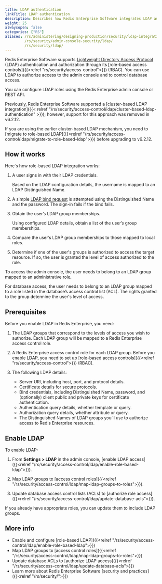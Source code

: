 ```yaml
---
title: LDAP authentication
linkTitle: LDAP authentication
description: Describes how Redis Enterprise Software integrates LDAP authentication and authorization. Also describes how to enable LDAP for your deployment of Redis Enterprise Software.
weight: 25
alwaysopen: false
categories: ["RS"]
aliases: /rs/administering/designing-production/security/ldap-integration/
         /rs/security/admin-console-security/ldap/
         /rs/security/ldap/
---
```


Redis Enterprise Software supports [Lightweight Directory Access Protocol](https://en.wikipedia.org/wiki/Lightweight_Directory_Access_Protocol) (LDAP) authentication and authorization through its [role-based access controls]({{<relref "rs/security/access-control">}}) (RBAC).  You can use LDAP to authorize access to the admin console and to control database access.

You can configure LDAP roles using the Redis Enterprise admin console or REST API.

Previously, Redis Enterprise Software supported a [cluster-based LDAP integration]({{< relref "/rs/security/access-control/ldap/cluster-based-ldap-authentication" >}}); however, support for this approach was removed in v6.2.12.

If you are using the earlier cluster-based LDAP mechanism, you need to [migrate to role-based LDAP]({{<relref "/rs/security/access-control/ldap/migrate-to-role-based-ldap">}}) before upgrading to v6.2.12.


## How it works

Here's how role-based LDAP integration works:

1.  A user signs in with their LDAP credentials.  

    Based on the LDAP configuration details, the username is mapped to an LDAP Distinguished Name.

1.  A simple [LDAP bind request](https://en.wikipedia.org/wiki/Lightweight_Directory_Access_Protocol#Bind_(authenticate)) is attempted using the Distinguished Name and the password.  The sign-in fails if the bind fails.

1.  Obtain the user’s LDAP group memberships.

    Using configured LDAP details, obtain a list of the user’s group memberships.

1.  Compare the user’s LDAP group memberships to those mapped to local roles.

1.  Determine if one of the user's groups is authorized to access the target resource.  If so, the user is granted the level of access authorized to the role.  

To access the admin console, the user needs to belong to an LDAP group mapped to an administrative role.  

For database access, the user needs to belong to an LDAP group mapped to a role listed in the database’s access control list (ACL).  The rights granted to the group determine the user's level of access. 

## Prerequisites 

Before you enable LDAP in Redis Enterprise, you need:

1. The LDAP groups that correspond to the levels of access you wish to authorize.  Each LDAP group will be mapped to a Redis Enterprise access control role.

1. A Redis Enterprise access control role for each LDAP group. Before you enable LDAP, you need to set up [role-based access controls]({{<relref "rs/security/access-control">}}) (RBAC).

1. The following LDAP details:

    - Server URI, including host, port, and protocol details.  
    - Certificate details for secure protocols.  
    - Bind credentials, including Distinguished Name, password, and (optionally) client public and private keys for certificate authentication.  
    - Authentication query details, whether template or query.  
    - Authorization query details, whether attribute or query.  
    - The Distinguished Names of LDAP groups you’ll use to authorize access to Redis Enterprise resources. 

## Enable LDAP

To enable LDAP:

1.  From **Settings > LDAP** in the admin console, [enable LDAP access]({{<relref "/rs/security/access-control/ldap/enable-role-based-ldap">}}).

1.  Map LDAP groups to [access control roles]({{<relref "/rs/security/access-control/ldap/map-ldap-groups-to-roles">}}).

1.  Update database access control lists (ACLs) to [authorize role access]({{<relref "/rs/security/access-control/ldap/update-database-acls">}}).  

If you already have appropriate roles, you can update them to include LDAP groups.

## More info

- Enable and configure [role-based LDAP]({{<relref "/rs/security/access-control/ldap/enable-role-based-ldap">}})
- Map LDAP groups to [access control roles]({{<relref "/rs/security/access-control/ldap/map-ldap-groups-to-roles">}})
- Update database ACLs to [authorize LDAP access]({{<relref "/rs/security/access-control/ldap/update-database-acls">}})
- Learn more about Redis Enterprise Software [security and practices]({{<relref "/rs/security/">}})

